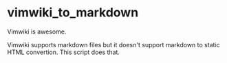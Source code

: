 # vimwiki_to_markdown

Vimwiki is awesome.

Vimwiki supports markdown files but it doesn't support markdown to static HTML convertion. This script does that.
